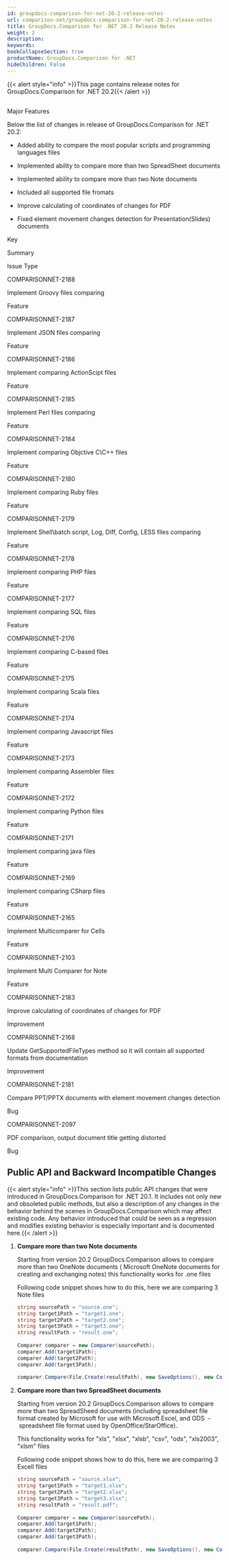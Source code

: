 ```yaml
---
id: groupdocs-comparison-for-net-20-2-release-notes
url: comparison-net/groupdocs-comparison-for-net-20-2-release-notes
title: GroupDocs.Comparison for .NET 20.2 Release Notes
weight: 2
description: 
keywords: 
bookCollapseSection: true
productName: GroupDocs.Comparison for .NET
hideChildren: False
---
```

{{< alert style="info" >}}This page contains release notes for GroupDocs.Comparison for .NET 20.2{{< /alert >}}

##   
Major Features

Below the list of changes in release of GroupDocs.Comparison for .NET 20.2:

*   Added ability to compare the most popular scripts and programming languages files 
*   Implemented ability to compare more than two SpreadSheet documents
*   Implemented ability to compare more than two Note documents
*   Included all supported file fromats
    
*   Improve calculating of coordinates of changes for PDF
*   Fixed element movement changes detection for Presentation(Slides) documents
    

Key

Summary

Issue Type

COMPARISONNET-2188 

Implement Groovy files comparing

Feature

COMPARISONNET-2187 

Implement JSON files comparing

Feature

COMPARISONNET-2186 

Implement comparing ActionScipt files

Feature

COMPARISONNET-2185

Implement Perl files comparing

Feature

COMPARISONNET-2184 

Implement comparing Objctive C\\C++ files

Feature

COMPARISONNET-2180 

Implement comparing Ruby files

Feature

COMPARISONNET-2179 

Implement Shell\\batch script, Log, Diff, Config, LESS files comparing

Feature

COMPARISONNET-2178 

Implement comparing PHP files

Feature

COMPARISONNET-2177 

Implement comparing SQL files

Feature

COMPARISONNET-2176 

Implement comparing C-based files

Feature

COMPARISONNET-2175 

Implement comparing Scala files

Feature

COMPARISONNET-2174 

Implement comparing Javascript files

Feature

COMPARISONNET-2173 

Implement comparing Assembler files

Feature

COMPARISONNET-2172 

Implement comparing Python files

Feature

COMPARISONNET-2171 

Implement comparing java files

Feature

COMPARISONNET-2169

Implement comparing CSharp files

Feature

COMPARISONNET-2165 

Implement Multicomparer for Cells

Feature

COMPARISONNET-2103 

Implement Multi Comparer for Note

Feature

COMPARISONNET-2183 

Improve calculating of coordinates of changes for PDF

Improvement

COMPARISONNET-2168 

Update GetSupportedFileTypes method so it will contain all supported formats from documentation

Improvement

COMPARISONNET-2181 

Compare PPT/PPTX documents with element movement changes detection

Bug

COMPARISONNET-2097

PDF comparison, output document title getting distorted

Bug

## Public API and Backward Incompatible Changes

{{< alert style="info" >}}This section lists public API changes that were introduced in GroupDocs.Comparison for .NET 20.1. It includes not only new and obsoleted public methods, but also a description of any changes in the behavior behind the scenes in GroupDocs.Comparison which may affect existing code. Any behavior introduced that could be seen as a regression and modifies existing behavior is especially important and is documented here.{{< /alert >}}

1.  **Compare more than two Note documents**
    
    Starting from version 20.2 GroupDocs.Comparison allows to compare more than two OneNote documents ( Microsoft OneNote documents for creating and exchanging notes) this functionality works for .one files
    
    Following code snippet shows how to do this, here we are comparing 3 Note files
    
    ```csharp
    string sourcePath = "source.one";
    string target1Path = "target1.one";
    string target2Path = "target2.one";
    string target3Path = "target3.one";
    string resultPath = "result.one";
     
    Comparer comparer = new Comparer(sourcePath);
    comparer.Add(target1Path);
    comparer.Add(target2Path);
    comparer.Add(target3Path);
     
    comparer.Compare(File.Create(resultPath), new SaveOptions(), new CompareOptions());
    ```
    
2.  **Compare more than two SpreadSheet documents**
    
    Starting from version 20.2 GroupDocs.Comparison allows to compare more than two SpreadSheed documents (including spreadsheet file format created by Microsoft for use with Microsoft Excel, and ODS  - spreadsheet file format used by OpenOffice/StarOffice).
    
    This functionality works for "xls", "xlsx", "xlsb", "csv", "ods", "xls2003", "xlsm" files
    
    Following code snippet shows how to do this, here we are comparing 3 Excell files
    
    ```csharp
    string sourcePath = "source.xlsx";
    string target1Path = "target1.xlsx";
    string target2Path = "target2.xlsx";
    string target3Path = "target3.xlsx";
    string resultPath = "result.pdf";
     
    Comparer comparer = new Comparer(sourcePath);
    comparer.Add(target1Path);
    comparer.Add(target2Path);
    comparer.Add(target3Path);
     
    comparer.Compare(File.Create(resultPath), new SaveOptions(), new CompareOptions());
    ```
